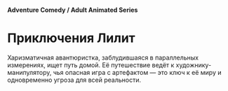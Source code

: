 #### Adventure Comedy / Adult Animated Series

# Приключения Лилит

Харизматичная авантюристка, заблудившаяся в параллельных измерениях, ищет путь домой. Её путешествие ведёт к художнику-манипулятору, чья опасная игра с артефактом — это ключ к её миру и одновременно угроза для всей реальности.

